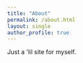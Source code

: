```yaml
---
title: "About"
permalink: /about.html
layout: single
author_profile: true
---
```


Just a 'lil site for myself.
